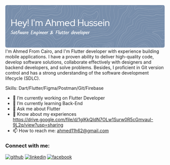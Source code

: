 ![Banner](banner.png)
I'm Ahmed From Cairo, and I'm Flutter developer with experience building mobile applications. I have a proven ability to deliver high-quality code, develop software solutions, collaborate effectively with designers and backend developers, and solve problems. Besides, I proficient in Git version control and has a strong understanding of the software development lifecycle (SDLC).

Skills: Dart/Flutter/Figma/Postman/Git/Firebase

- 🔭 I’m currently working on Flutter Developer 
- 🌱 I’m currently learning Back-End 
- 💬 Ask me about Flutter 
- 📄 Know about my experiences https://drive.google.com/file/d/1glKkQIdN7OLw1Surw0R5cGmvauI-9L2q/view?usp=sharing
- 📫 How to reach me: ahmed11h62@gmail.com 

### Connect with me:
[<img src='https://cdn.jsdelivr.net/npm/simple-icons@3.0.1/icons/github.svg' alt='github' height='40'>](https://github.com/AhmedHusseinHafez)  [<img src='https://cdn.jsdelivr.net/npm/simple-icons@3.0.1/icons/linkedin.svg' alt='linkedin' height='40'>](http://www.linkedin.com/in/ahmed-hussein‬‏-2055b2201/)  [<img src='https://cdn.jsdelivr.net/npm/simple-icons@3.0.1/icons/facebook.svg' alt='facebook' height='40'>](https://www.facebook.com/Ahmed.h.h.2000)  
